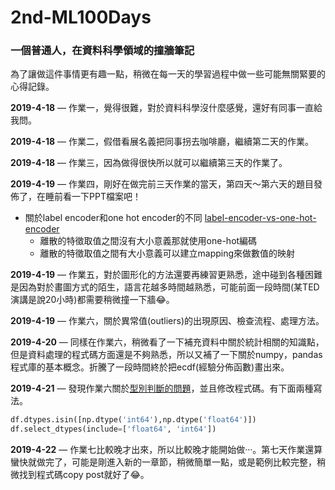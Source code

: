 # 2nd-ML100Days

### 一個普通人，在資料科學領域的撞牆筆記

為了讓做這件事情更有趣一點，稍微在每一天的學習過程中做一些可能無關緊要的心得記錄。

**2019-4-18** — 作業一，覺得很難，對於資料科學沒什麼感覺，還好有同事一直給我問。

**2019-4-18** — 作業二，假借看展名義把同事拐去咖啡廳，繼續第二天的作業。

**2019-4-18** — 作業三，因為做得很快所以就可以繼續第三天的作業了。

**2019-4-19** — 作業四，剛好在做完前三天作業的當天，第四天～第六天的題目發佈了，在睡前看一下PPT檔案吧！

* 關於label encoder和one hot encoder的不同 [label-encoder-vs-one-hot-encoder](https://medium.com/@contactsunny/label-encoder-vs-one-hot-encoder-in-machine-learning-3fc273365621)
  * 離散的特徵取值之間沒有大小意義那就使用one-hot編碼
  * 離散的特徵取值之間有大小意義可以建立mapping來做數值的映射

**2019-4-19** — 作業五，對於圖形化的方法還要再練習更熟悉，途中碰到各種困難是因為對於畫圖方式的陌生​，語言花越多時間越熟悉，可能前面一段時間(某TED演講是說20小時)都需要稍微撞一下牆:joy:。

**2019-4-19** — 作業六，關於異常值(outliers)的出現原因、檢查流程、處理方法。

**2019-4-20** — 同樣在作業六，稍微看了一下補充資料中關於統計相關的知識點，但是資料處理的程式碼方面還是不夠熟悉，所以又補了一下關於numpy，pandas程式庫的基本概念。折騰了一段時間終於把ecdf(經驗分佈函數)畫出來。

**2019-4-21** — 發現作業六關於[型別判斷的問題](<https://www.cupoy.com/qa/kwassist/ai_tw/0000016A3B608C23000003B66375706F795F72656C656173655155455354>)，並且修改程式碼。有下面兩種寫法。

```python
df.dtypes.isin([np.dtype('int64'),np.dtype('float64')]) 
df.select_dtypes(include=['float64', 'int64'])
```

**2019-4-22** — 作業七比較晚才出來，所以比較晚才能開始做···。第七天作業還算蠻快就做完了，可能是剛進入新的一章節，稍微簡單一點，或是範例比較完整，稍微找到程式碼copy post就好了:joy:。

